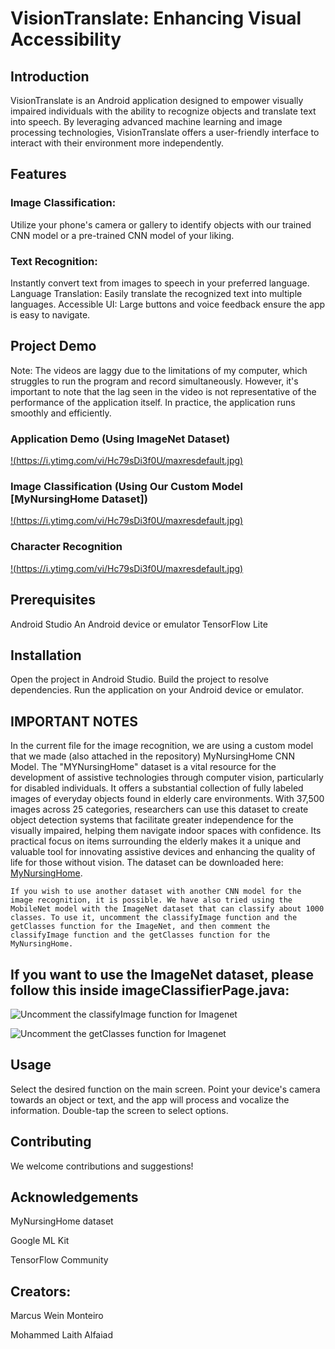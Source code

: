 # VisionTranslate: Enhancing Visual Accessibility

## Introduction
VisionTranslate is an Android application designed to empower visually impaired individuals with the ability to recognize objects and translate text into speech. By leveraging advanced machine learning and image processing technologies, VisionTranslate offers a user-friendly interface to interact with their environment more independently.

## Features
### Image Classification: 
Utilize your phone's camera or gallery to identify objects with our trained CNN model or a pre-trained CNN model of your liking.
### Text Recognition: 
Instantly convert text from images to speech in your preferred language.
Language Translation: Easily translate the recognized text into multiple languages.
Accessible UI: Large buttons and voice feedback ensure the app is easy to navigate.

## Project Demo

Note: The videos are laggy due to the limitations of my computer, which struggles to run the program and record simultaneously. However, it's important to note that the lag seen in the video is not representative of the performance of the application itself. In practice, the application runs smoothly and efficiently.

### Application Demo (Using ImageNet Dataset)
[!(https://i.ytimg.com/vi/Hc79sDi3f0U/maxresdefault.jpg)](https://github.com/Verayzon/vision-translate/assets/118662867/1026042b-4a54-484e-9c10-8875e0d34ed3)

### Image Classification (Using Our Custom Model [MyNursingHome Dataset])
[!(https://i.ytimg.com/vi/Hc79sDi3f0U/maxresdefault.jpg)](https://github.com/Verayzon/vision-translate/assets/118662867/6aef3089-7852-4fa9-83eb-e86130601a4d)

### Character Recognition
[!(https://i.ytimg.com/vi/Hc79sDi3f0U/maxresdefault.jpg)](https://github.com/Verayzon/vision-translate/assets/118662867/e47eef33-0817-4072-b321-c20177ef63e6)

## Prerequisites
Android Studio
An Android device or emulator
TensorFlow Lite

## Installation
Open the project in Android Studio.
Build the project to resolve dependencies.
Run the application on your Android device or emulator.

## IMPORTANT NOTES
In the current file for the image recognition, we are using a custom model that we made (also attached in the repository) MyNursingHome CNN Model. The "MYNursingHome" dataset is a vital resource for the development of assistive technologies through computer vision, particularly for disabled individuals. It offers a substantial collection of fully labeled images of everyday objects found in elderly care environments. With 37,500 images across 25 categories, researchers can use this dataset to create object detection systems that facilitate greater independence for the visually impaired, helping them navigate indoor spaces with confidence. Its practical focus on items surrounding the elderly makes it a unique and valuable tool for innovating assistive devices and enhancing the quality of life for those without vision. The dataset can be downloaded here: [MyNursingHome](https://data.mendeley.com/datasets/fpctx3svzd/1).

`If you wish to use another dataset with another CNN model for the image recognition, it is possible. We have also tried using the MobileNet model with the ImageNet dataset that can classify about 1000 classes. To use it, uncomment the classifyImage function and the getClasses function for the ImageNet, and then comment the classifyImage function and the getClasses function for the MyNursingHome.`

## If you want to use the ImageNet dataset, please follow this inside imageClassifierPage.java:
![Uncomment the classifyImage function for Imagenet](https://github.com/Verayzon/vision-translate/assets/118662867/0bb780ec-1257-464a-bc1b-46d7ac88d01b)

![Uncomment the getClasses function for Imagenet](https://github.com/Verayzon/vision-translate/assets/118662867/54997507-ca77-4a83-91aa-328f96e122c2)

## Usage
Select the desired function on the main screen. Point your device's camera towards an object or text, and the app will process and vocalize the information. Double-tap the screen to select options.

## Contributing
We welcome contributions and suggestions!

## Acknowledgements
MyNursingHome dataset

Google ML Kit

TensorFlow Community

## Creators:
Marcus Wein Monteiro

Mohammed Laith Alfaiad
